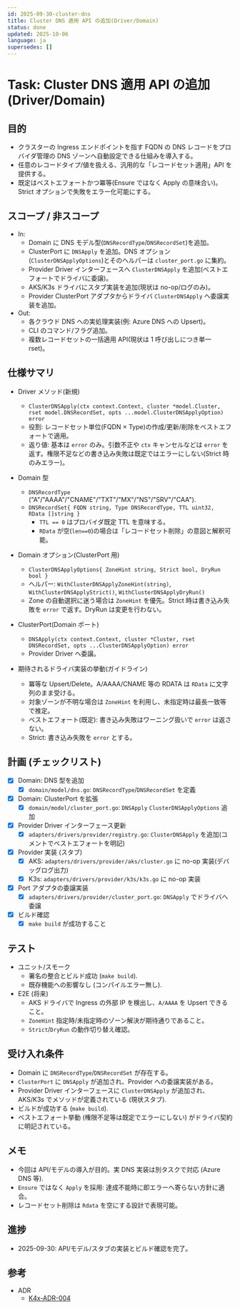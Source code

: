 ```yaml
---
id: 2025-09-30-cluster-dns
title: Cluster DNS 適用 API の追加(Driver/Domain)
status: done
updated: 2025-10-06
language: ja
supersedes: []
---
```

# Task: Cluster DNS 適用 API の追加(Driver/Domain)

## 目的

- クラスターの Ingress エンドポイントを指す FQDN の DNS レコードをプロバイダ管理の DNS ゾーンへ自動設定できる仕組みを導入する。
- 任意のレコードタイプ/値を扱える、汎用的な「レコードセット適用」API を提供する。
- 既定はベストエフォートかつ冪等(Ensure ではなく Apply の意味合い)。Strict オプションで失敗をエラー化可能にする。

## スコープ / 非スコープ

- In:
  - Domain に DNS モデル型(`DNSRecordType`/`DNSRecordSet`)を追加。
  - ClusterPort に `DNSApply` を追加。DNS オプション(`ClusterDNSApplyOptions`)とそのヘルパーは `cluster_port.go` に集約。
  - Provider Driver インターフェースへ `ClusterDNSApply` を追加(ベストエフォートでドライバに委譲)。
  - AKS/K3s ドライバにスタブ実装を追加(現状は no-op/ログのみ)。
  - Provider ClusterPort アダプタからドライバ `ClusterDNSApply` へ委譲実装を追加。
- Out:
  - 各クラウド DNS への実処理実装(例: Azure DNS への Upsert)。
  - CLI のコマンド/フラグ追加。
  - 複数レコードセットの一括適用 API(現状は 1 呼び出しにつき単一 rset)。

## 仕様サマリ

- Driver メソッド(新規)
  - `ClusterDNSApply(ctx context.Context, cluster *model.Cluster, rset model.DNSRecordSet, opts ...model.ClusterDNSApplyOption) error`
  - 役割: レコードセット単位(FQDN × Type)の作成/更新/削除をベストエフォートで適用。
  - 返り値: 基本は `error` のみ。引数不正や `ctx` キャンセルなどは `error` を返す。権限不足などの書き込み失敗は既定ではエラーにしない(Strict 時のみエラー)。

- Domain 型
  - `DNSRecordType` ("A"/"AAAA"/"CNAME"/"TXT"/"MX"/"NS"/"SRV"/"CAA").
  - `DNSRecordSet{ FQDN string, Type DNSRecordType, TTL uint32, RData []string }`
    - `TTL == 0` はプロバイダ既定 TTL を意味する。
    - `RData` が空(`len==0`)の場合は「レコードセット削除」の意図と解釈可能。

- Domain オプション(ClusterPort 用)
  - `ClusterDNSApplyOptions{ ZoneHint string, Strict bool, DryRun bool }`
  - ヘルパー: `WithClusterDNSApplyZoneHint(string)`, `WithClusterDNSApplyStrict()`, `WithClusterDNSApplyDryRun()`
  - Zone の自動選択に迷う場合は `ZoneHint` を優先。Strict 時は書き込み失敗を `error` で返す。DryRun は変更を行わない。

- ClusterPort(Domain ポート)
  - `DNSApply(ctx context.Context, cluster *Cluster, rset DNSRecordSet, opts ...ClusterDNSApplyOption) error`
  - Provider Driver へ委譲。

- 期待されるドライバ実装の挙動(ガイドライン)
  - 冪等な Upsert/Delete。A/AAAA/CNAME 等の RDATA は `RData` に文字列のまま受ける。
  - 対象ゾーンが不明な場合は `ZoneHint` を利用し、未指定時は最長一致等で推定。
  - ベストエフォート(既定): 書き込み失敗はワーニング扱いで `error` は返さない。
  - Strict: 書き込み失敗を `error` とする。

## 計画 (チェックリスト)

- [x] Domain: DNS 型を追加
  - [x] `domain/model/dns.go`: `DNSRecordType`/`DNSRecordSet` を定義
- [x] Domain: ClusterPort を拡張
  - [x] `domain/model/cluster_port.go`: `DNSApply` `ClusterDNSApplyOptions` 追加
- [x] Provider Driver インターフェース更新
  - [x] `adapters/drivers/provider/registry.go`: `ClusterDNSApply` を追加(コメントでベストエフォートを明記)
- [x] Provider 実装 (スタブ)
  - [x] AKS: `adapters/drivers/provider/aks/cluster.go` に no-op 実装(デバッグログ出力)
  - [x] K3s: `adapters/drivers/provider/k3s/k3s.go` に no-op 実装
- [x] Port アダプタの委譲実装
  - [x] `adapters/drivers/provider/cluster_port.go`: `DNSApply` でドライバへ委譲
- [x] ビルド確認
  - [x] `make build` が成功すること

## テスト

- ユニット/スモーク
  - 署名の整合とビルド成功 (`make build`).
  - 既存機能への影響なし (コンパイルエラー無し).
- E2E (将来)
  - AKS ドライバで Ingress の外部 IP を検出し、`A/AAAA` を Upsert できること。
  - `ZoneHint` 指定時/未指定時のゾーン解決が期待通りであること。
  - `Strict`/`DryRun` の動作切り替え確認。

## 受け入れ条件

- Domain に `DNSRecordType`/`DNSRecordSet` が存在する。
- `ClusterPort` に `DNSApply` が追加され、Provider への委譲実装がある。
- Provider Driver インターフェースに `ClusterDNSApply` が追加され、AKS/K3s でメソッドが定義されている (現状スタブ).
- ビルドが成功する (`make build`).
- ベストエフォート挙動 (権限不足等は既定でエラーにしない) がドライバ契約に明記されている。

## メモ

- 今回は API/モデルの導入が目的。実 DNS 実装は別タスクで対応 (Azure DNS 等).
- `Ensure` ではなく `Apply` を採用: 達成不能時に即エラーへ寄らない方針に適合。
- レコードセット削除は `Rdata` を空にする設計で表現可能。

## 進捗

- 2025-09-30: API/モデル/スタブの実装とビルド確認を完了。

## 参考

- ADR
  - [K4x-ADR-004]

[K4x-ADR-004]: ../../design/adr/K4x-ADR-004.md